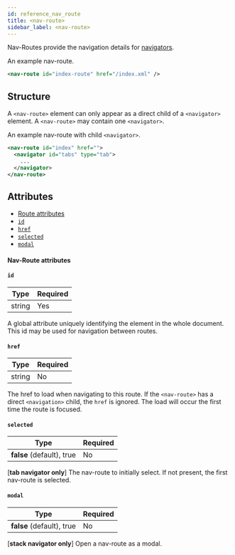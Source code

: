 ```yaml
---
id: reference_nav_route
title: <nav-route>
sidebar_label: <nav-route>
---
```


Nav-Routes provide the navigation details for [navigators](/docs/reference_navigator).

An example nav-route.

```xml
<nav-route id="index-route" href="/index.xml" />
```

## Structure

A `<nav-route>` element can only appear as a direct child of a `<navigator>` element. A `<nav-route>` may contain one `<navigator>`.

An example nav-route with child `<navigator>`.

```xml
<nav-route id="index" href="">
  <navigator id="tabs" type="tab">
    ...
  </navigator>
</nav-route>
```

## Attributes

- [Route attributes](#nav-route-attributes)
- [`id`](#id)
- [`href`](#href)
- [`selected`](#selected)
- [`modal`](#modal)

#### Nav-Route attributes

#### `id`

| Type   | Required |
| ------ | -------- |
| string | Yes      |

A global attribute uniquely identifying the element in the whole document. This id may be used for navigation between routes.

#### `href`

| Type   | Required |
| ------ | -------- |
| string | No       |

The href to load when navigating to this route. If the `<nav-route>` has a direct `<navigation>` child, the `href` is ignored. The load will occur the first time the route is focused.

#### `selected`

| Type                      | Required |
| ------------------------- | -------- |
| **false** (default), true | No       |

[**tab navigator only**] The nav-route to initially select. If not present, the first nav-route is selected.

#### `modal`

| Type                      | Required |
| ------------------------- | -------- |
| **false** (default), true | No       |

[**stack navigator only**] Open a nav-route as a modal.

